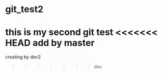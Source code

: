 # git_test2
this is my second git test
<<<<<<< HEAD
add by master
=======
creating by dev2
>>>>>>> dev
